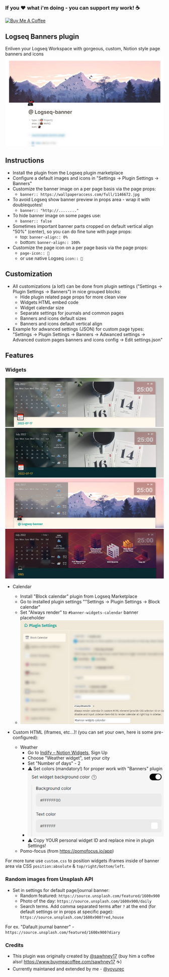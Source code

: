 ### If you ❤ what i'm doing - you can support my work! ☕
<a href="https://www.buymeacoffee.com/yoyurec" target="_blank"><img src="https://cdn.buymeacoffee.com/buttons/v2/default-yellow.png" alt="Buy Me A Coffee" style="height: 50px !important;width: 178px !important;" ></a>

## Logseq Banners plugin
Enliven your Logseq Workspace with gorgeous, custom, Notion style page banners and icons
![](screenshots/main.png)

## Instructions
* Install the plugin from the Logseq plugin marketplace
* Configure a default images and icons in "Settings -> Plugin Settings -> Banners"
* Customize the banner image on a per page basis via the page props:
    * `banner:: https://wallpaperaccess.com/full/1146672.jpg`
* To avoid Logseq show banner preview in props area - wrap it with doublequotes!
    * `banner:: "http://........"`
* To hide banner image on some pages use:
    * `banner:: false`
*  Sometimes important banner parts cropped on default vertical align "50%" (center), so you can do fine tune with page props:
    * top: `banner-align:: 0%`
    * bottom: `banner-align:: 100%`
* Customize the page icon on a per page basis via the page props:
    * `page-icon:: 💸`
    * or use native Logseq `icon:: 💸`

## Customization
* All customizations (a lot!) can be done from plugin settings ("Settings -> Plugin Settings -> Banners") in nice grouped blocks:
    * Hide plugin related page props for more clean view
    * Widgets HTML embed code
    * Widget calendar size
    * Separate settings for journals and common pages
    * Banners and icons default sizes
    * Banners and icons default vertical align
* Example for adwanced settings (JSON) for custom page types: "Settings -> Plugin Settings -> Banners -> Adwanced settings -> Advanced custom pages banners and icons config -> Edit settings.json"

## Features

### Widgets
![](screenshots/widgets-light-01.png)
![](screenshots/widgets-dark-01.png)
![](screenshots/widgets-light-02.png)
![](screenshots/widgets-dark-03.png)

* Calendar
    * Install "Block calendar" plugin from Logseq Marketplace
    * Go to installed plugin settings ""Settings -> Plugin Settings -> Block calendar"
    * Set "Always render" to `#banner-widgets-calendar` banner placeholder
    * ![](screenshots/block-calendar-settings.png)

* Custom HTML (iframes, etc...)! (you can set your own, here is some pre-configured):
    * Weather
        * Go to [Indify – Notion Widgets](https://indify.co), Sign Up
        * Choose "Weather widget", set your city
        * Set "Number of days" - 2
        * ⚠ Set colors (mandatory!) for proper work with "Banners" plugin
        * ![](screenshots/weather-config.png)
        * ⚠ Copy YOUR personal widget ID and replace mine in plugin Settings!
    * Pomo-focus (from https://pomofocus.io/app)

For more tune use `custom.css` to position widgets iframes inside of banner area via CSS `position:absolute` & `top/right/bottom/left`.

### Random images from Unsplash API

* Set in settings for default page/journal banner:
    * Random featured: `https://source.unsplash.com/featured/1600x900`
    * Photo of the day: `https://source.unsplash.com/1600x900/daily`
    * Search terms. Add comma separated terms after `?` at the end (for default settings or in props at specific page): `https://source.unsplash.com/1600x900?red,house`

For ex. "Dafault journal banner" - `https://source.unsplash.com/featured/1600x900?diary`


### Credits
- This plugin was originally created by [@sawhney17](https://github.com/sawhney17) (buy him a coffee also! https://www.buymeacoffee.com/sawhney17 ☕)
- Currently maintaned and extended by me - [@yoyurec](https://github.com/yoyurec)
